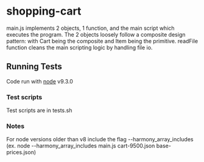 # shopping-cart
main.js implements 2 objects, 1 function, and the main script which executes the program. The 2 objects loosely follow a composite design pattern: with Cart being the composite and Item being the primitive. readFile function cleans the main scripting logic by handling file io. 

## Running Tests
Code run with [node](https://nodejs.org/en/download/) v9.3.0 

### Test scripts
Test scripts are in tests.sh

### Notes
For node versions older than v8 include the flag --harmony_array_includes (ex. node --harmony_array_includes main.js cart-9500.json base-prices.json)
